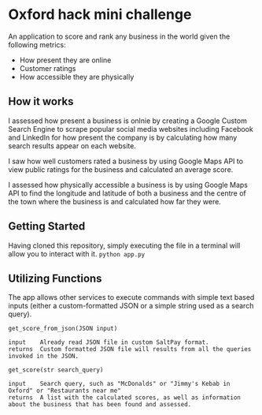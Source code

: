 # Oxford hack mini challenge

An application to score and rank any business in the world given the following metrics:
* How present they are online
* Customer ratings
* How accessible they are physically

## How it works

I assessed how present a business is onlnie by creating a Google Custom Search Engine to scrape popular social media websites including Facebook and LinkedIn for how present the company is by calculating how many search results appear on each website.

I saw how well customers rated a business by using Google Maps API to view public ratings for the business and calculated an average score.

I assessed how physically accessible a business is by using Google Maps API to find the longitude and latitude of both a business and the centre of the town where the business is and calculated how far they were.

## Getting Started

Having cloned this repository, simply executing the file in a terminal will allow you to interact with it.
`python app.py`

## Utilizing Functions

The app allows other services to execute commands with simple text based inputs (either a custom-formatted JSON or a simple string used as a search query).

`get_score_from_json(JSON input)`

    input    Already read JSON file in custom SaltPay format.
    returns  Custom formatted JSON file will results from all the queries invoked in the JSON.

`get_score(str search_query)`

    input    Search query, such as "McDonalds" or "Jimmy's Kebab in Oxford" or "Restaurants near me"
    returns  A list with the calculated scores, as well as information about the business that has been found and assessed.